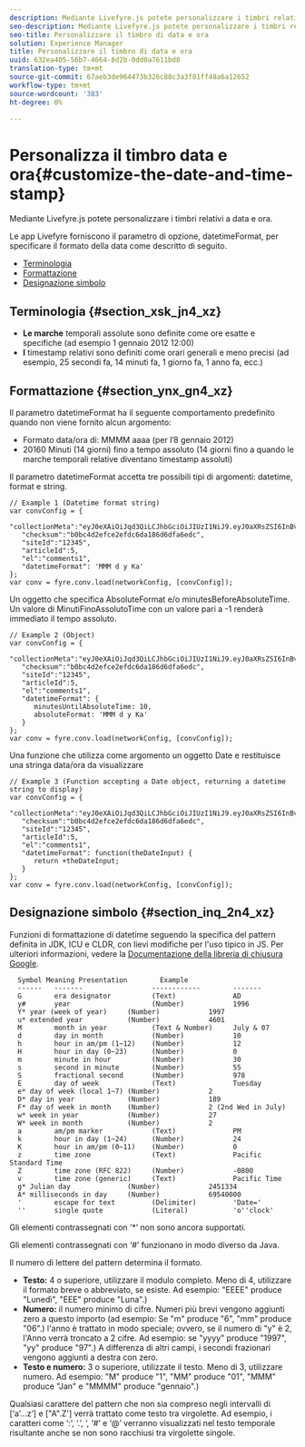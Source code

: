 ```yaml
---
description: Mediante Livefyre.js potete personalizzare i timbri relativi a data e ora.
seo-description: Mediante Livefyre.js potete personalizzare i timbri relativi a data e ora.
seo-title: Personalizzare il timbro di data e ora
solution: Experience Manager
title: Personalizzare il timbro di data e ora
uuid: 632ea405-56b7-4664-8d2b-0dd0a7611bd8
translation-type: tm+mt
source-git-commit: 67aeb3de964473b326c88c3a3f81ff48a6a12652
workflow-type: tm+mt
source-wordcount: '383'
ht-degree: 0%

---
```



# Personalizza il timbro data e ora{#customize-the-date-and-time-stamp}

Mediante Livefyre.js potete personalizzare i timbri relativi a data e ora.

Le app Livefyre forniscono il parametro di opzione, datetimeFormat, per specificare il formato della data come descritto di seguito.

* [Terminologia](#c_date_time_stamp/section_xsk_jn4_xz)
* [Formattazione](#c_date_time_stamp/section_ynx_gn4_xz)
* [Designazione simbolo](#c_date_time_stamp/section_inq_2n4_xz)

## Terminologia {#section_xsk_jn4_xz}

* **Le marche** temporali assolute sono definite come ore esatte e specifiche (ad esempio 1 gennaio 2012 12:00)
* **I** timestamp relativi sono definiti come orari generali e meno precisi (ad esempio, 25 secondi fa, 14 minuti fa, 1 giorno fa, 1 anno fa, ecc.)

## Formattazione {#section_ynx_gn4_xz}

Il parametro datetimeFormat ha il seguente comportamento predefinito quando non viene fornito alcun argomento:

* Formato data/ora di: MMMM aaaa (per l’8 gennaio 2012)
* 20160 Minuti (14 giorni) fino a tempo assoluto (14 giorni fino a quando le marche temporali relative diventano timestamp assoluti)

Il parametro datetimeFormat accetta tre possibili tipi di argomenti: datetime, format e string.

```
// Example 1 (Datetime format string)  
var convConfig = { 
   "collectionMeta":"eyJ0eXAiOiJqd3QiLCJhbGciOiJIUzI1NiJ9.eyJ0aXRsZSI6InBvc3QgMiIsInVybCI6Imh0dHA6XC9cL29yYW5nZXNhcmVncmVhdC5jb21cL3VzZWExcDcwXzEyXC8_cD01IiwidGFncyI6IiIsImNoZWNrc3VtIjoiYjBiYzRkMmVmY2UyZWZkYzZkYTE4NmQ2ZGZhNmVkYzAiLCJhcnRpY2xlSWQiOjV9.XZJTJgwpiFZCQ6dv8vvl91sMbFSJndzZPTHhmtOaImo", 
   "checksum":"b0bc4d2efce2efdc6da186d6dfa6edc", 
   "siteId":"12345", 
   "articleId":5, 
   "el":"comments1", 
   "datetimeFormat": 'MMM d y Ka' 
}; 
var conv = fyre.conv.load(networkConfig, [convConfig]);
```

Un oggetto che specifica AbsoluteFormat e/o minutesBeforeAbsoluteTime. Un valore di MinutiFinoAssolutoTime con un valore pari a -1 renderà immediato il tempo assoluto.

```
// Example 2 (Object)  
var convConfig = { 
   "collectionMeta":"eyJ0eXAiOiJqd3QiLCJhbGciOiJIUzI1NiJ9.eyJ0aXRsZSI6InBvc3QgMiIsInVybCI6Imh0dHA6XC9cL29yYW5nZXNhcmVncmVhdC5jb21cL3VzZWExcDcwXzEyXC8_cD01IiwidGFncyI6IiIsImNoZWNrc3VtIjoiYjBiYzRkMmVmY2UyZWZkYzZkYTE4NmQ2ZGZhNmVkYzAiLCJhcnRpY2xlSWQiOjV9.XZJTJgwpiFZCQ6dv8vvl91sMbFSJndzZPTHhmtOaImo", 
   "checksum":"b0bc4d2efce2efdc6da186d6dfa6edc", 
   "siteId":"12345", 
   "articleId":5, 
   "el":"comments1", 
   "datetimeFormat": { 
      minutesUntilAbsoluteTime: 10, 
      absoluteFormat: 'MMM d y Ka' 
   } 
};  
var conv = fyre.conv.load(networkConfig, [convConfig]);
```

Una funzione che utilizza come argomento un oggetto Date e restituisce una stringa data/ora da visualizzare

```
// Example 3 (Function accepting a Date object, returning a datetime string to display) 
var convConfig = { 
   "collectionMeta":"eyJ0eXAiOiJqd3QiLCJhbGciOiJIUzI1NiJ9.eyJ0aXRsZSI6InBvc3QgMiIsInVybCI6Imh0dHA6XC9cL29yYW5nZXNhcmVncmVhdC5jb21cL3VzZWExcDcwXzEyXC8_cD01IiwidGFncyI6IiIsImNoZWNrc3VtIjoiYjBiYzRkMmVmY2UyZWZkYzZkYTE4NmQ2ZGZhNmVkYzAiLCJhcnRpY2xlSWQiOjV9.XZJTJgwpiFZCQ6dv8vvl91sMbFSJndzZPTHhmtOaImo", 
   "checksum":"b0bc4d2efce2efdc6da186d6dfa6edc", 
   "siteId":"12345", 
   "articleId":5, 
   "el":"comments1", 
   "datetimeFormat": function(theDateInput) { 
      return +theDateInput; 
   } 
};  
var conv = fyre.conv.load(networkConfig, [convConfig]);
```

## Designazione simbolo {#section_inq_2n4_xz}

Funzioni di formattazione di datetime seguendo la specifica del pattern definita in JDK, ICU e CLDR, con lievi modifiche per l&#39;uso tipico in JS. Per ulteriori informazioni, vedere la [Documentazione della libreria di chiusura Google](https://developers.google.com/closure/library/docs/overview).

```
  Symbol Meaning Presentation        Example 
  ------   -------                 ------------        ------- 
  G        era designator          (Text)              AD 
  y#       year                    (Number)            1996 
  Y* year (week of year)     (Number)            1997 
  u* extended year           (Number)            4601 
  M        month in year           (Text & Number)     July & 07 
  d        day in month            (Number)            10 
  h        hour in am/pm (1~12)    (Number)            12 
  H        hour in day (0~23)      (Number)            0 
  m        minute in hour          (Number)            30 
  s        second in minute        (Number)            55 
  S        fractional second       (Number)            978 
  E        day of week             (Text)              Tuesday 
  e* day of week (local 1~7) (Number)            2 
  D* day in year             (Number)            189 
  F* day of week in month    (Number)            2 (2nd Wed in July) 
  w* week in year            (Number)            27 
  W* week in month           (Number)            2 
  a        am/pm marker            (Text)              PM 
  k        hour in day (1~24)      (Number)            24 
  K        hour in am/pm (0~11)    (Number)            0 
  z        time zone               (Text)              Pacific Standard Time 
  Z        time zone (RFC 822)     (Number)            -0800 
  v        time zone (generic)     (Text)              Pacific Time 
  g* Julian day              (Number)            2451334 
  A* milliseconds in day     (Number)            69540000 
  '        escape for text         (Delimiter)         'Date=' 
  ''       single quote            (Literal)           'o''clock'
```

Gli elementi contrassegnati con ‘*’ non sono ancora supportati.

Gli elementi contrassegnati con ‘#’ funzionano in modo diverso da Java.

Il numero di lettere del pattern determina il formato.

* **Testo:** 4 o superiore, utilizzare il modulo completo. Meno di 4, utilizzare il formato breve o abbreviato, se esiste. Ad esempio: &quot;EEEE&quot; produce &quot;Lunedì&quot;, &quot;EEE&quot; produce &quot;Luna&quot;.)
* **Numero:** il numero minimo di cifre. Numeri più brevi vengono aggiunti zero a questo importo (ad esempio: Se &quot;m&quot; produce &quot;6&quot;, &quot;mm&quot; produce &quot;06&quot;.) l&#39;anno è trattato in modo speciale; ovvero, se il numero di &quot;y&quot; è 2, l&#39;Anno verrà troncato a 2 cifre. Ad esempio: se &quot;yyyy&quot; produce &quot;1997&quot;, &quot;yy&quot; produce &quot;97&quot;.) A differenza di altri campi, i secondi frazionari vengono aggiunti a destra con zero.
* **Testo e numero:** 3 o superiore, utilizzate il testo. Meno di 3, utilizzare numero. Ad esempio: &quot;M&quot; produce &quot;1&quot;, &quot;MM&quot; produce &quot;01&quot;, &quot;MMM&quot; produce &quot;Jan&quot; e &quot;MMMM&quot; produce &quot;gennaio&quot;.)

Qualsiasi carattere del pattern che non sia compreso negli intervalli di [‘a’...z’] e [&quot;A&quot;.Z&#39;] verrà trattato come testo tra virgolette. Ad esempio, i caratteri come ‘:’, ‘.’, ‘, ‘#’ e ‘@’ verranno visualizzati nel testo temporale risultante anche se non sono racchiusi tra virgolette singole.
